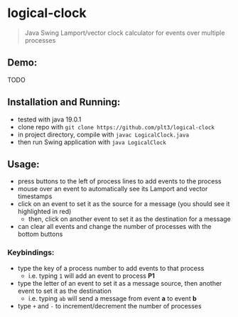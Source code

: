 # logical-clock

> Java Swing Lamport/vector clock calculator for events over multiple processes

## Demo:

TODO

## Installation and Running:

- tested with java 19.0.1
- clone repo with `git clone https://github.com/plt3/logical-clock`
- in project directory, compile with `javac LogicalClock.java`
- then run Swing application with `java LogicalClock`

## Usage:

- press buttons to the left of process lines to add events to the process
- mouse over an event to automatically see its Lamport and vector timestamps
- click on an event to set it as the source for a message (you should see it highlighted in red)
  - then, click on another event to set it as the destination for a message
- can clear all events and change the number of processes with the bottom buttons

### Keybindings:

- type the key of a process number to add events to that process
  - i.e. typing `1` will add an event to process **P1**
- type the letter of an event to set it as a message source, then another event to set it as the destination
  - i.e. typing `ab` will send a message from event **a** to event **b**
- type `+` and `-` to increment/decrement the number of processes
